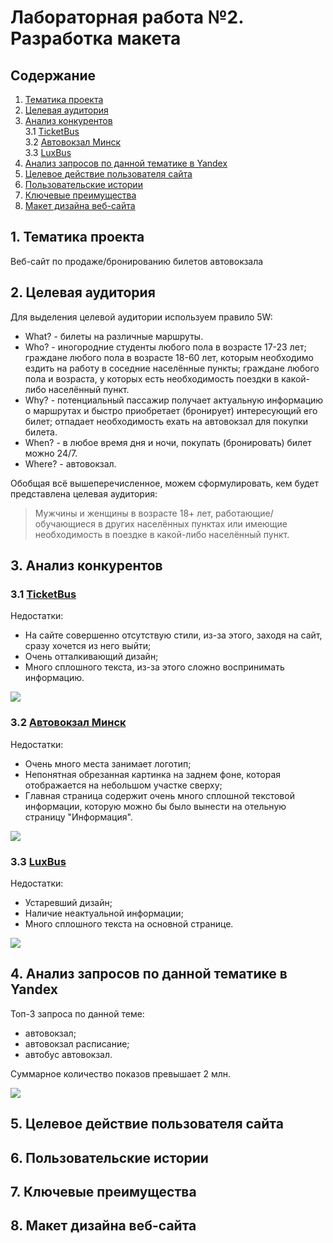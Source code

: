 # Лабораторная работа №2. Разработка макета  
  
## Содержание  
1. [Тематика проекта](#1-Тематика-проекта)  
2. [Целевая аудитория](#2-Целевая-аудитория)  
3. [Анализ конкурентов](#3-Анализ-конкурентов)  
3.1 [TicketBus](#31-TicketBus)  
3.2 [Автовокзал Минск](#32-Автовокзал-Минск)  
3.3 [LuxBus](#33-LuxBus)  
4. [Анализ запросов по данной тематике в Yandex](#4-Анализ-запросов-по-данной-тематике-в-Yandex)  
5. [Целевое действие пользователя сайта](#5-Целевое-действие-пользователя-сайта)  
6. [Пользовательские истории](#6-Пользовательские-истории)  
7. [Ключевые преимущества](#7-Ключевые-преимущества)  
8. [Макет дизайна веб-сайта](#8-Макет-дизайна-веб-сайта)  
  
## 1. Тематика проекта  
Веб-сайт по продаже/бронированию билетов автовокзала  
  
## 2. Целевая аудитория  
Для выделения целевой аудитории используем правило 5W:  
* What? - билеты на различные маршруты.  
* Who? - иногородние студенты любого пола в возрасте 17-23 лет; граждане любого пола в возрасте 18-60 лет, которым необходимо ездить на работу в соседние населённые пункты; граждане любого пола и возраста, у которых есть необходимость поездки в какой-либо населённый пункт.  
* Why? - потенциальный пассажир получает актуальную информацию о маршрутах и быстро приобретает (бронирует) интересующий его билет; отпадает необходимость ехать на автовокзал для покупки билета.  
* When? - в любое время дня и ночи, покупать (бронировать) билет можно 24/7.  
* Where? - автовокзал.  
  
Обобщая всё вышеперечисленное, можем сформулировать, кем будет представлена целевая аудитория:  
> Мужчины и женщины в возрасте 18+ лет, работающие/обучающиеся в других населённых пунктах или имеющие необходимость в поездке в какой-либо населённый пункт.  
    
## 3. Анализ конкурентов  
### 3.1 [TicketBus](http://ticketbus.by/)  
Недостатки:  
* На сайте совершенно отсутствую стили, из-за этого, заходя на сайт, сразу хочется из него выйти;  
* Очень отталкивающий дизайн;  
* Много сплошного текста, из-за этого сложно воспринимать информацию.  
  
![](https://i.imgur.com/mVDeF00.png)  
  
### 3.2 [Автовокзал Минск](https://avtovokzal-minsk.ru/)  
Недостатки:  
* Очень много места занимает логотип;  
* Непонятная обрезанная картинка на заднем фоне, которая отображается на небольшом участке сверху;  
* Главная страница содержит очень много сплошной текстовой информации, которую можно бы было вынести на отельную страницу "Информация".  
  
![](https://i.imgur.com/pom6I3I.png)
  
### 3.3 [LuxBus](https://luxbus.by/)  
Недостатки:  
* Устаревший дизайн;  
* Наличие неактуальной информации;  
* Много сплошного текста на основной странице.  
  
![](https://i.imgur.com/pTmv6uh.png)  
  
## 4. Анализ запросов по данной тематике в Yandex  
Топ-3 запроса по данной теме:  
* автовокзал;  
* автовокзал расписание;  
* автобус автовокзал.  
  
Суммарное количество показов превышает 2 млн.  
  
![](https://i.imgur.com/sAkhRtC.png)  
  
## 5. Целевое действие пользователя сайта  
  
## 6. Пользовательские истории  
  
## 7. Ключевые преимущества  
  
## 8. Макет дизайна веб-сайта  
  
